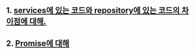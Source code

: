 ## 1. [services에 있는 코드와 repository에 있는 코드의 차이점에 대해.](https://github.com/ckdqja135/Typescript-restful-starter/blob/master/mdfile/services%EC%99%80%20repository%EC%B0%A8%EC%9D%B4.md)

## 2. [Promise에 대해](https://github.com/ckdqja135/Typescript-restful-starter/blob/master/mdfile/Promise%EC%97%90%20%EB%8C%80%ED%95%B4.md)
